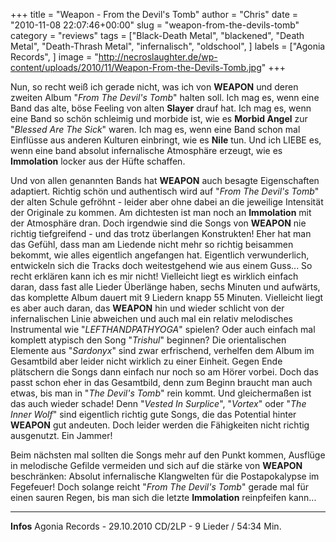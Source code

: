 +++
title = "Weapon - From the Devil's Tomb"
author = "Chris"
date = "2010-11-08 22:07:46+00:00"
slug = "weapon-from-the-devils-tomb"
category = "reviews"
tags = ["Black-Death Metal", "blackened", "Death Metal", "Death-Thrash Metal", "infernalisch", "oldschool", ]
labels = ["Agonia Records", ]
image = "http://necroslaughter.de/wp-content/uploads/2010/11/Weapon-From-the-Devils-Tomb.jpg"
+++

Nun, so recht weiß ich gerade nicht, was ich von **WEAPON** und deren zweiten Album "_From The Devil's Tomb_" halten soll. Ich mag es, wenn eine Band das alte, böse Feeling von alten **Slayer** drauf hat. Ich mag es, wenn eine Band so schön schleimig und morbide ist, wie es **Morbid Angel** zur "_Blessed Are The Sick_" waren. Ich mag es, wenn eine Band schon mal Einflüsse aus anderen Kulturen einbringt, wie es **Nile** tun. Und ich LIEBE es, wenn eine band absolut infernalische Atmosphäre erzeugt, wie es **Immolation** locker aus der Hüfte schaffen.

Und von allen genannten Bands hat **WEAPON** auch besagte Eigenschaften adaptiert. Richtig schön und authentisch wird auf "_From The Devil's Tomb_" der alten Schule gefröhnt - leider aber ohne dabei an die jeweilige Intensität der Originale zu kommen. Am dichtesten ist man noch an **Immolation** mit der Atmosphäre dran. Doch irgendwie sind die Songs von **WEAPON** nie richtig tiefgreifend - und das trotz überlangen Konstrukten!
Eher hat man das Gefühl, dass man am Liedende nicht mehr so richtig beisammen bekommt, wie alles eigentlich angefangen hat. Eigentlich verwunderlich, entwickeln sich die Tracks doch weitestgehend wie aus einem Guss... So recht erklären kann ich es mir nicht!
Vielleicht liegt es wirklich einfach daran, dass fast alle Lieder Überlänge haben, sechs Minuten und aufwärts, das komplette Album dauert mit 9 Liedern knapp 55 Minuten.
Vielleicht liegt es aber auch daran, das **WEAPON** hin und wieder schlicht von der infernalischen Linie abweichen und auch mal ein relativ melodisches Instrumental wie "_LEFTHANDPATHYOGA_" spielen? Oder auch einfach mal komplett atypisch den Song "_Trishul_" beginnen? Die orientalischen Elemente aus "_Sardonyx_" sind zwar erfrischend, verhelfen dem Album im Gesamtbild aber leider nicht wirklich zu einer Einheit. Gegen Ende plätschern die Songs dann einfach nur noch so am Hörer vorbei. Doch das passt schon eher in das Gesamtbild, denn zum Beginn braucht man auch etwas, bis man in "_The Devil's Tomb_" rein kommt. Und gleichermaßen ist das auch wieder schade! Denn "_Vested In Surplice_", "_Vortex_" oder "_The Inner Wolf_" sind eigentlich richtig gute Songs, die das Potential hinter **WEAPON** gut andeuten. Doch leider werden die Fähigkeiten nicht richtig ausgenutzt. Ein Jammer!

Beim nächsten mal sollten die Songs mehr auf den Punkt kommen, Ausflüge in melodische Gefilde vermeiden und sich auf die stärke von **WEAPON** beschränken: Absolut infernalische Klangwelten für die Postapokalypse im Fegefeuer! Doch solange reicht "_From The Devil's Tomb_" gerade mal für einen sauren Regen, bis man sich die letzte **Immolation** reinpfeifen kann...





---
**Infos**
Agonia Records - 29.10.2010
CD/2LP - 9 Lieder / 54:34 Min.
